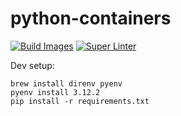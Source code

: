 # python-containers

[![Build Images](https://github.com/matthew16550/python-containers/actions/workflows/build_images.yml/badge.svg)][build_images]
[![Super Linter](https://github.com/matthew16550/python-containers/actions/workflows/super_linter.yml/badge.svg)][super_linter]

Dev setup:

    brew install direnv pyenv
    pyenv install 3.12.2
    pip install -r requirements.txt

[build_images]: https://github.com/matthew16550/python-containers/actions/workflows/build_images.yml
[super_linter]: https://github.com/matthew16550/python-containers/actions/workflows/super_linter.yml
